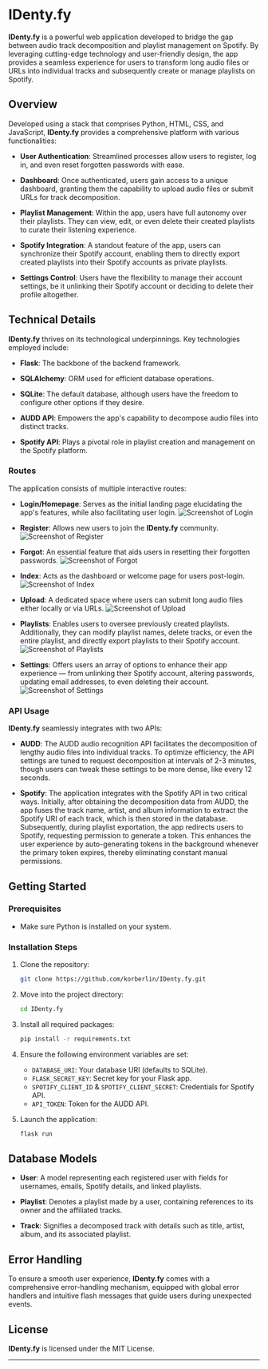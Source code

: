 

# IDenty.fy

**IDenty.fy** is a powerful web application developed to bridge the gap between audio track decomposition and playlist management on Spotify. By leveraging cutting-edge technology and user-friendly design, the app provides a seamless experience for users to transform long audio files or URLs into individual tracks and subsequently create or manage playlists on Spotify.

## Overview

Developed using a stack that comprises Python, HTML, CSS, and JavaScript, **IDenty.fy** provides a comprehensive platform with various functionalities:

- **User Authentication**: Streamlined processes allow users to register, log in, and even reset forgotten passwords with ease.
  
- **Dashboard**: Once authenticated, users gain access to a unique dashboard, granting them the capability to upload audio files or submit URLs for track decomposition.
  
- **Playlist Management**: Within the app, users have full autonomy over their playlists. They can view, edit, or even delete their created playlists to curate their listening experience.
  
- **Spotify Integration**: A standout feature of the app, users can synchronize their Spotify account, enabling them to directly export created playlists into their Spotify accounts as private playlists.
  
- **Settings Control**: Users have the flexibility to manage their account settings, be it unlinking their Spotify account or deciding to delete their profile altogether.

## Technical Details

**IDenty.fy** thrives on its technological underpinnings. Key technologies employed include:

- **Flask**: The backbone of the backend framework.
  
- **SQLAlchemy**: ORM used for efficient database operations.
  
- **SQLite**: The default database, although users have the freedom to configure other options if they desire.
  
- **AUDD API**: Empowers the app's capability to decompose audio files into distinct tracks.
  
- **Spotify API**: Plays a pivotal role in playlist creation and management on the Spotify platform.

### Routes

The application consists of multiple interactive routes:

- **Login/Homepage**: Serves as the initial landing page elucidating the app's features, while also facilitating user login.
 ![Screenshot of Login](https://github.com/korberlin/IDenty.fy/blob/main/IDenty.fy/static/ss/loginpage.png)

- **Register**: Allows new users to join the **IDenty.fy** community.
 ![Screenshot of Register](https://github.com/korberlin/IDenty.fy/blob/main/IDenty.fy/static/ss/register.png)
  
- **Forgot**: An essential feature that aids users in resetting their forgotten passwords.
 ![Screenshot of Forgot](https://github.com/korberlin/IDenty.fy/blob/main/IDenty.fy/static/ss/forgot.png)
  
- **Index**: Acts as the dashboard or welcome page for users post-login.
 ![Screenshot of Index](https://github.com/korberlin/IDenty.fy/blob/main/IDenty.fy/static/ss/dashboard.png)
  
- **Upload**: A dedicated space where users can submit long audio files either locally or via URLs.
 ![Screenshot of Upload](https://github.com/korberlin/IDenty.fy/blob/main/IDenty.fy/static/ss/upload.png)
  
- **Playlists**: Enables users to oversee previously created playlists. Additionally, they can modify playlist names, delete tracks, or even the entire playlist, and directly export playlists to their Spotify account.
 ![Screenshot of Playlists](https://github.com/korberlin/IDenty.fy/blob/main/IDenty.fy/static/ss/playlist.png)
  
- **Settings**: Offers users an array of options to enhance their app experience — from unlinking their Spotify account, altering passwords, updating email addresses, to even deleting their account.
 ![Screenshot of Settings](https://github.com/korberlin/IDenty.fy/blob/main/IDenty.fy/static/ss/settings.png)

### API Usage

**IDenty.fy** seamlessly integrates with two APIs:

- **AUDD**: The AUDD audio recognition API facilitates the decomposition of lengthy audio files into individual tracks. To optimize efficiency, the API settings are tuned to request decomposition at intervals of 2-3 minutes, though users can tweak these settings to be more dense, like every 12 seconds.

- **Spotify**: The application integrates with the Spotify API in two critical ways. Initially, after obtaining the decomposition data from AUDD, the app fuses the track name, artist, and album information to extract the Spotify URI of each track, which is then stored in the database. Subsequently, during playlist exportation, the app redirects users to Spotify, requesting permission to generate a token. This enhances the user experience by auto-generating tokens in the background whenever the primary token expires, thereby eliminating constant manual permissions.

## Getting Started

### Prerequisites

- Make sure Python is installed on your system.

### Installation Steps

1. Clone the repository:
   ```bash
   git clone https://github.com/korberlin/IDenty.fy.git
   ```

2. Move into the project directory:
   ```bash
   cd IDenty.fy
   ```

3. Install all required packages:
   ```bash
   pip install -r requirements.txt
   ```

4. Ensure the following environment variables are set:
   - `DATABASE_URI`: Your database URI (defaults to SQLite).
   - `FLASK_SECRET_KEY`: Secret key for your Flask app.
   - `SPOTIFY_CLIENT_ID` & `SPOTIFY_CLIENT_SECRET`: Credentials for Spotify API.
   - `API_TOKEN`: Token for the AUDD API.

5. Launch the application:
   ```bash
   flask run
   ```

## Database Models

- **User**: A model representing each registered user with fields for usernames, emails, Spotify details, and linked playlists.

- **Playlist**: Denotes a playlist made by a user, containing references to its owner and the affiliated tracks.

- **Track**: Signifies a decomposed track with details such as title, artist, album, and its associated playlist.

## Error Handling

To ensure a smooth user experience, **IDenty.fy** comes with a comprehensive error-handling mechanism, equipped with global error handlers and intuitive flash messages that guide users during unexpected events.

## License

**IDenty.fy** is licensed under the MIT License.

--- 
